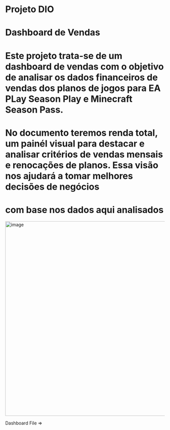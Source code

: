 
# Projeto DIO 

# Dashboard de Vendas

# Este projeto trata-se de um dashboard de vendas com o objetivo de analisar os dados financeiros de vendas dos planos de jogos para EA PLay Season Play e Minecraft Season Pass. 

# No documento teremos renda total, um painél visual para destacar e analisar critérios de vendas mensais e renocações de planos. Essa visão nos ajudará a tomar melhores decisões de negócios 

# com base nos dados aqui analisados

<img width="1120" height="614" alt="image" src="https://github.com/user-attachments/assets/c756d0ad-3b91-40f4-9c6d-c0c064be760e" />


Dashboard File => 
